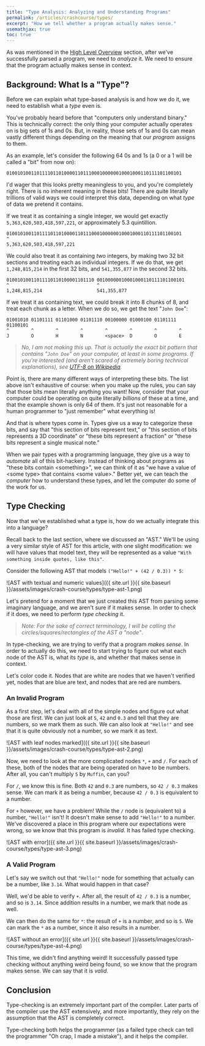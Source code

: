 ```yaml
---
title: "Type Analysis: Analyzing and Understanding Programs"
permalink: /articles/crashcourse/types/
excerpt: "How we tell whether a program actually makes sense."
usemathjax: true
toc: true
---
```


As was mentioned in the [High Level Overview](/articles/crashcourse/high_level/) section, after we've successfully parsed a program, we need to *analyze* it. We need to ensure that the program actually makes sense in context. 

## Background: What Is a "Type"?

Before we can explain what type-based analysis is and how we do it, we need to establish what a *type* even is. 

You've probably heard before that "computers only understand binary." This is technically correct: the only thing your computer actually operates on is big sets of 1s and 0s. But, in reality, those sets of 1s and 0s can mean vastly different things depending on the meaning that our *program* assigns to them. 

As an example, let's consider the following 64 0s and 1s (a 0 or a 1 will be called a "bit" from now on):

~~~
0100101001101111011010000110111000100000010001000110111101100101
~~~

I'd wager that this looks pretty meaningless to you, and you're completely right. There is no inherent meaning in these bits! There are quite literally trillions of valid ways we could interpret this data, depending on what *type* of data we pretend it contains. 

If we treat it as containing a single integer, we would get exactly `5,363,620,503,418,597,221`, or approximately 5.3 quintillion.

~~~
0100101001101111011010000110111000100000010001000110111101100101
^                                
5,363,620,503,418,597,221                  
~~~

We could also treat it as containing *two* integers, by making two 32 bit sections and treating each as individual integers. If we do that, we get `1,248,815,214` in the first 32 bits, and `541,355,877` in the second 32 bits.

~~~
01001010011011110110100001101110 00100000010001000110111101100101
^                                ^
1,248,815,214                    541,355,877
~~~

If we treat it as containing text, we could break it into 8 chunks of 8, and treat each chunk as a letter. When we do so, we get the text "`John Doe`":

~~~
01001010 01101111 01101000 01101110 00100000 01000100 01101111 01100101
^        ^        ^        ^        ^        ^        ^        ^
J        O        H        N        <space>  D        O        E
~~~

> *No, I am not making this up. That is actually the exact bit pattern that contains "`John Doe`" on your computer, at least in some programs. If you're interested (and aren't scared of extremely boring technical explanations), see [UTF-8 on Wikipedia](https://en.wikipedia.org/wiki/UTF-8).*

Point is, there are many different ways of interpreting these bits. The list above isn't exhaustive of course: when you make up the rules, you can say that those bits mean literally anything you want! Now, consider that your computer could be operating on quite literally *billions* of these at a time, and that the example shown is only 64 of them. It's just not reasonable for a human programmer to "just remember" what everything is! 

And that is where types come in. Types give us a way to categorize these bits, and say that "this section of bits represent text," or "this section of bits represents a 3D coordinate" or "these bits represent a fraction" or "these bits represent a single musical note." 

When we pair types with a programming language, they give us a way to *automate* all of this bit-hackery. Instead of thinking about programs as "these bits contain \<something\>", we can think of it as "we have a value of \<some type\> that contains \<some value\>." Better yet, we can teach the *computer* how to understand these types, and let the computer do some of the work for us.  

## Type Checking

Now that we've established what a type is, how do we actually integrate this into a language? 

Recall back to the last section, where we discussed an "AST." We'll be using a very similar style of AST for this article, 
with one slight modification: we will have values that model text, they will be represented as a value `"With something inside quotes, like this"`.

Consider the following AST that models `("Hello!" + (42 / 0.3)) * 5`: 

![AST with textual and numeric values]({{ site.url }}{{ site.baseurl }}/assets/images/crash-course/types/type-ast-1.png)

Let's pretend for a moment that we just created this AST from parsing some imaginary language, and we aren't sure if it makes sense. In order to check if it does, we need to perform *type checking* it. 

> *Note: For the sake of correct terminology, I will be calling the circles/squares/rectangles of the AST a "node"*.

In type-checking, we are trying to verify that a program *makes sense*. In order to actually do this, we need to start
trying to figure out what each node of the AST is, what its *type* is, and whether that makes sense in context.

Let's color code it. Nodes that are white are nodes that we haven't verified yet, nodes that are blue are text, and nodes
that are red are numbers. 

### An Invalid Program

As a first step, let's deal with all of the simple nodes and figure out what those are first. We can just look at `5`, 
`42` and `0.3` and tell that they are numbers, so we mark them as such. We can also look at `"Hello!"` and see that it is
quite obviously not a number, so we mark it as text.

![AST with leaf nodes marked]({{ site.url }}{{ site.baseurl }}/assets/images/crash-course/types/type-ast-2.png)

Now, we need to look at the more complicated nodes `*`, `+` and `/`. For each of these, both of the nodes
that are being operated on have to be numbers. After all, you can't multiply `5` by `Muffin`, can you?

For `/`, we know this is fine. Both `42` and `0.3` are numbers, so `42 / 0.3` makes sense. We can mark it as
being a number, because `42 / 0.3` is equivalent to a number. 

For `+` however, we have a problem! While the `/` node is (equivalent to) a number, `"Hello!"` isn't! It doesn't
make sense to add `"Hello!"` to a number. We've discovered a place in this program where our expectations were wrong, 
so we know that this program is *invalid*. It has failed type checking. 

![AST with error]({{ site.url }}{{ site.baseurl }}/assets/images/crash-course/types/type-ast-3.png)

### A Valid Program

Let's say we switch out that `"Hello!"` node for something that
actually can be a number, like `3.14`. What would happen in that case?

Well, we'd be able to verify `+`. After all, the result of `42 / 0.3` is a number, and so is `3.14`. Since addition results in a number, we mark that node as well. 

We can then do the same for `*`: the result of `+` is a number, and so is `5`. We can mark the `*` as a number, since it also results in a number.

![AST without an error]({{ site.url }}{{ site.baseurl }}/assets/images/crash-course/types/type-ast-4.png)

This time, we didn't find anything weird! It successfully passed type checking without anything weird being found, so we know that the program makes sense. We can say that it is *valid*.

## Conclusion

Type-checking is an extremely important part of the compiler. Later parts of the compiler use the AST extensively, and more importantly, they rely on the assumption that the AST is completely correct. 

Type-checking both helps the programmer (as a failed type check can tell the programmer "Oh crap, I made a mistake"), and it helps the compiler. 
